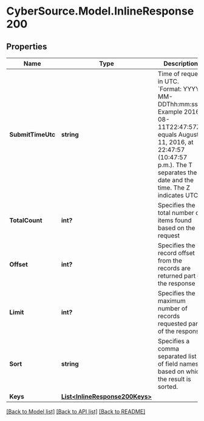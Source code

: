 # CyberSource.Model.InlineResponse200
## Properties

Name | Type | Description | Notes
------------ | ------------- | ------------- | -------------
**SubmitTimeUtc** | **string** | Time of request in UTC. &#x60;Format: YYYY-MM-DDThh:mm:ssZ&#x60;  Example 2016-08-11T22:47:57Z equals August 11, 2016, at 22:47:57 (10:47:57 p.m.). The T separates the date and the time. The Z indicates UTC.  | [optional] 
**TotalCount** | **int?** | Specifies the total number of items found based on the request | [optional] 
**Offset** | **int?** | Specifies the record offset from the records are returned part of the response | [optional] 
**Limit** | **int?** | Specifies the maximum number of records requested part of the response | [optional] 
**Sort** | **string** | Specifies a comma separated list of field names based on which the result is sorted. | [optional] 
**Keys** | [**List&lt;InlineResponse200Keys&gt;**](InlineResponse200Keys.md) |  | [optional] 

[[Back to Model list]](../README.md#documentation-for-models) [[Back to API list]](../README.md#documentation-for-api-endpoints) [[Back to README]](../README.md)

